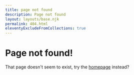 ```yaml
---
title: page not found
description: Page not found
layout: layouts/base.njk
permalink: 404.html
eleventyExcludeFromCollections: true
---
```


<h1>Page not found!</h1>

That page doesn't seem to exist, try the [homepage](/) instead?
